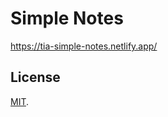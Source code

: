 # Simple Notes
https://tia-simple-notes.netlify.app/

## License

[MIT](https://github.com/flatlogic/react-material-dashboard/blob/master/LICENSE.txt).
